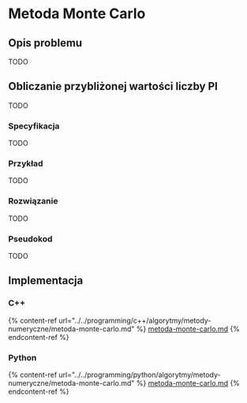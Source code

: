 # Metoda Monte Carlo

## Opis problemu

TODO

## Obliczanie przybliżonej wartości liczby PI

TODO

### Specyfikacja

TODO

### Przykład

TODO

### Rozwiązanie

TODO

### Pseudokod

TODO

## Implementacja

### C++

{% content-ref url="../../programming/c++/algorytmy/metody-numeryczne/metoda-monte-carlo.md" %}
[metoda-monte-carlo.md](../../programming/c++/algorytmy/metody-numeryczne/metoda-monte-carlo.md)
{% endcontent-ref %}

### Python

{% content-ref url="../../programming/python/algorytmy/metody-numeryczne/metoda-monte-carlo.md" %}
[metoda-monte-carlo.md](../../programming/python/algorytmy/metody-numeryczne/metoda-monte-carlo.md)
{% endcontent-ref %}
